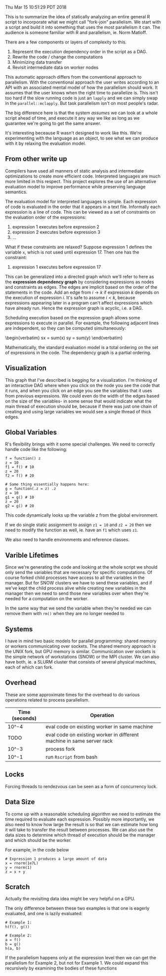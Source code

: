 Thu Mar 15 10:51:29 PDT 2018

This is to summarize the idea of statically analyzing an entire general R script to
incorporate what we might call "fork-join" parallelism. We start with a script
and build it into something that uses the most parallelism it can.
The audience is someone familiar with R and parallelism, ie. Norm Matloff.

There are a few components or layers of complexity to this.

1. Represent the execution dependency order in the script as a DAG.
2. Rewrite the code / change the computations
3. Minimizing data transfer
4. Revisit intermediate data on worker nodes

This automatic approach differs from the conventional approach to
parallelism. With the conventional approach the user writes according to an
API with an associated mental model of how the parallelism should work. It
assumes that the user knows when the right time to parallelize is. This
isn't too hard if the slow running code is just an `lapply` and we can
simply swap in the `parallel::mclapply`. But task parallelism isn't on most
people's radar.

The big difference here is that the system _assumes_ we can look at a whole
script ahead of time, and execute it any way we like as long as we
guarantee we're going to get the same answer.

It's interesting beceause R wasn't designed to work like this. We're
experimenting with the language as an object, to see what we can produce
with it by relaxing the evaluation model.

## From other write up


Compilers have used all manners of static analysis and
intermediate optimizations to create more efficient code. Interpreted
languages are much more limited in this respect. This project explores
the use of an alternative evaluation model to improve performance while
preserving language semantics.

The evaluation model for interpreted languages is simple. Each
expression of code is evaluated in the order that it appears in a text file. Informally
each expression is a line of code. This can be
viewed as a set of constraints on the evaluation order of the expressions:

1. expression 1 executes before expression 2
2. expression 2 executes before expression 3
3. ...

What if these constraints are relaxed? Suppose expression 1 defines the variable
`x`, which is not used until expression 17. Then one has the
constraint:

1. expression 1 executes before expression 17

This can be generalized into a directed graph which we'll refer to here as
the __expression dependency graph__ by considering expressions as
nodes and constraints as edges. The edges are implicit based on the order
of the statements in the code. Add an edge from $i \rightarrow k$ if
expression $k$ depends on the execution of expression $i$.  It's safe to
assume $i < k$, because expressions appearing later in a program can't
affect expressions which have already run. Hence the expression graph is
acyclic, i.e. a DAG.

Scheduling execution based on the expression graph allows some expressions to execute in
parallel. For example, the following adjacent lines are independent, so
they can be computed simultaneously:

\begin{verbatim}
sx = sum(x)
sy = sum(y)
\end{verbatim}

Mathematically, the standard evaluation model is a total ordering on the
set of expressions in the code. The dependency graph is a partial ordering.

## Visualization

This graph that I've described is begging for a visualization. I'm thinking
of an interactive DAG where when you click on the node you see the code
that it runs, and when you click on an edge you see the variables that it
uses from previous expressions. We could even do the width of the edges
based on the size of the variables- in some sense that would indicate what
the main thread of execution should be, because if there was just one chain
of creating and using large variables we would see a single thread of
thick edges.

## Global Variables

R's flexibility brings with it some special challenges. We need to
correctly handle
code like the following:

```{R}
f = function() z
z = 10
f1 = f() # 10
z = 20
f2 = f() # 20

# Same thing essentially happens here:
g = function(.z = z) .z
z = 10
g1 = g() # 10
z = 20
g2 = g() # 20
```

This code dynamically looks up the variable z from the global environment.

If we do single static assignment to assign `z1 = 10` and `z2 = 20` then we
need to modify the function as well, ie. have an `f1` which uses `z1`.

We also need to handle environments and reference classes.

## Varible Lifetimes

Since we're generating the code and looking at the whole script we should
only send the variables that are necessary for specific computations. Of
course forked child processes have access to all the variables in the
manager. But for SNOW clusters we have to send these variables, and if
we've kept the child process alive while creating new variables in the
manager then we need to send those new variables over when they're needed
for a computation on the worker.

In the same way that we send the variable when they're needed we can remove
them with `rm()` when they are no longer needed to 

## Systems

I have in mind two basic models for parallel programming: shared memory or
workers communicating over sockets. The shared memory approach is the UNIX
fork, but GPU memory is similar. Communication over sockets is the simple
network of workstations (SNOW) or the MPI cluster. We can also have both,
ie. a SLURM cluster that consists of several physical machines, each of
which can fork.


## Overhead

These are some approximate times for the overhead to do various operations
related to process parallelism.

Time (seconds)   | Operation
--------|----------
10^-4   | eval code on existing worker in same machine
TODO    | eval code on existing worker in different machine in same server rack
10^-3   | process fork    
10^-1   | run `Rscript` from bash

## Locks

Forcing threads to rendezvous can be seen as a form of concurrency lock.

## Data Size

To come up with a reasonable scheduling algorithm we need to estimate the
time required to evaluate each expression. Possibly more importantly, we also
need to know how large the result is so that we can estimate how long it
will take to transfer the result between processes. We can also use the
data sizes to determine which thread of execution should be the manager and
which should be the worker.

For example, in the code below 

```{R}
# Expression 1 produces a large amount of data
x = rnorm(1e7L)
y = rnorm(1)
z = x + y
```

## Scratch

Actually the revisiting data idea might be very helpful on a GPU.

The only difference between these two examples is that one is eagerly
evaluated, and one is lazily evaluated:

```{R}
# Example 1:
h(f(), g())

# Example 2:
a = f()
b = g()
h(a, b)
```

If the parallelism happens only at the expression level then we can get the
parallelism for Example 2, but not for Example 1. We could expand this
recursively by examining the bodies of these functions
